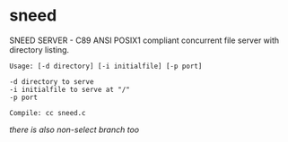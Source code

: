 # sneed
SNEED SERVER - C89 ANSI POSIX1 compliant concurrent file server with directory listing.
```
Usage: [-d directory] [-i initialfile] [-p port]

-d directory to serve
-i initialfile to serve at "/"
-p port

Compile: cc sneed.c
```

*there is also non-select branch too*

